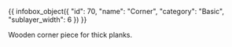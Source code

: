 {{ infobox_object({
	"id": 70,
	"name": "Corner",
	"category": "Basic",
	"sublayer_width": 6
}) }}

Wooden corner piece for thick planks.
